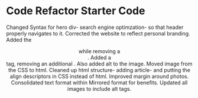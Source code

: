 # Code Refactor Starter Code
Changed Syntax for hero div- search engine optimzation- so that header properly navigates to it. 
Corrected the website to reflect personal branding.
Added the <header> while removing a <div>.
Added a <section> tag, removing an additional <id>. Also added alt to the image. Moved image from the CSS to html. 
Cleaned up html structure- adding article- and putting the align descriptors in CSS instead of html.
Improved margin around photos.
Consolidated text format within <content>
Mirrored <content> format for benefits.
Updated all images to include alt tags.